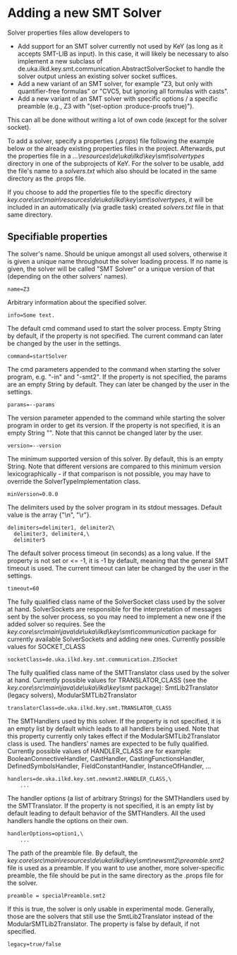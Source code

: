 # Adding a new SMT Solver

Solver properties files allow developers to

- Add support for an SMT solver currently not used by KeY (as long as it accepts SMT-LIB as input). In this case, 
it will likely be necessary to also implement a new subclass of de.uka.ilkd.key.smt.communication.AbstractSolverSocket 
to handle the solver output unless an existing solver socket suffices.
- Add a new variant of an SMT solver, for example "Z3, but only with quantifier-free formulas" or "CVC5, but ignoring all formulas with casts".
- Add a new variant of an SMT solver with specific options / a specific preamble (e.g., Z3 with "(set-option :produce-proofs true)").

This can all be done without writing a lot of own code (except for the solver socket).


To add a solver, specify a properties (*.props*) file following the example below or the already existing properties files in the project.
Afterwards, put the properties file in a *...\resources\de\uka\ilkd\key\smt\solvertypes* directory in one of the subprojects of KeY. 
For the solver to be usable, add the file's name to a *solvers.txt* which also should be located in the same directory as the .props file.

If you choose to add the properties file to the specific directory *key.core\src\main\resources\de\uka\ilkd\key\smt\solvertypes*, 
it will be included in an automatically (via gradle task) created *solvers.txt* file in that same directory.

## Specifiable properties

The solver's name. 
Should be unique amongst all used solvers, otherwise it is given a unique name throughout the solver loading process.
If no name is given, the solver will be called "SMT Solver" or a unique version of that (depending on the other solvers' names).
```properties
name=Z3
```

Arbitrary information about the specified solver.
```properties
info=Some text.
```

The default cmd command used to start the solver process. Empty String by default, if the property is not specified.
The current command can later be changed by the user in the settings.
```properties
command=startSolver
```

The cmd parameters appended to the command when starting the solver program, e.g. "-in" and "-smt2".
If the property is not specified, the params are an empty String by default. They can later be changed by the user in the settings.
```properties
params=--params
```

The version parameter appended to the command while starting the solver program in order to get its version.
If the property is not specified, it is an empty String "". Note that this cannot be changed later by the user.
```properties
version=--version
```

The minimum supported version of this solver. By default, this is an empty String. 
Note that different versions are compared to this minimum version lexicographically - if that comparison is not possible, you may have to override the SolverTypeImplementation class.
```properties
minVersion=0.0.0
```

The delimiters used by the solver program in its stdout messages. Default value is the array {"\n", "\r"}.
```properties
delimiters=delimiter1, delimiter2\
  delimiter3, delimiter4,\
  delimiter5
```

The default solver process timeout (in seconds) as a long value. 
If the property is not set or <= -1, it is -1 by default, meaning that the general SMT timeout is used.
The current timeout can later be changed by the user in the settings.
```properties
timeout=60
```

The fully qualified class name of the SolverSocket class used by the solver at hand.
SolverSockets are responsible for the interpretation of messages sent by the solver process, so you may need to implement a new one if the added solver so requires.
See the *key.core\src\main\java\\de\uka\ilkd\key\smt\communication* package for currently available SolverSockets and adding new ones.
Currently possible values for SOCKET_CLASS
```properties
socketClass=de.uka.ilkd.key.smt.communication.Z3Socket
```

The fully qualified class name of the SMTTranslator class used by the solver at hand.
Currently possible values for TRANSLATOR_CLASS (see the *key.core\src\main\java\\de\uka\ilkd\key\smt* package):
SmtLib2Translator (legacy solvers), ModularSMTLib2Translator
```properties
translatorClass=de.uka.ilkd.key.smt.TRANSLATOR_CLASS
```

The SMTHandlers used by this solver. 
If the property is not specified, it is an empty list by default which leads to all handlers being used.
Note that this property currently only takes effect if the ModularSMTLib2Translator class is used.
The handlers' names are expected to be fully qualified. Currently possible values of HANDLER_CLASS are for example: 
BooleanConnectiveHandler, CastHandler, CastingFunctionsHandler, DefinedSymbolsHandler, FieldConstantHandler, InstanceOfHandler, ...
```properties
handlers=de.uka.ilkd.key.smt.newsmt2.HANDLER_CLASS,\
	...
```

The handler options (a list of arbitrary Strings) for the SMTHandlers used by the SMTTranslator. 
If the property is not specified, it is an empty list by default leading to default behavior of the SMTHandlers.
All the used handlers handle the options on their own.
```properties
handlerOptions=option1,\
	...
```
 		
The path of the preamble file. By default, the *key.core\src\main\resources\de\uka\ilkd\key\smt\newsmt2\preamble.smt2* file is used as a preamble.
If you want to use another, more solver-specific preamble, the file should be put in the same directory as the .props file for the solver.
```properties
preamble = specialPreamble.smt2
```

If this is true, the solver is only usable in experimental mode. Generally, those are the solvers that still use the SmtLib2Translator instead of the ModularSMTLib2Translator. The property is false by default, if not specified.
```properties
legacy=true/false
```
